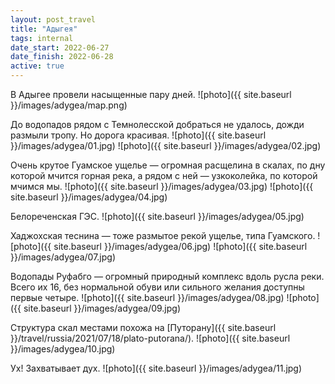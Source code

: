 ```yaml
---
layout: post_travel
title: "Адыгея"
tags: internal
date_start: 2022-06-27
date_finish: 2022-06-28
active: true
---
```


В Адыгее провели насыщенные пару дней.
![photo]({{ site.baseurl }}/images/adygea/map.png)

До водопадов рядом с Темнолесской добраться не удалось, дожди размыли тропу. Но дорога красивая.
![photo]({{ site.baseurl }}/images/adygea/01.jpg)
![photo]({{ site.baseurl }}/images/adygea/02.jpg)

Очень крутое Гуамское ущелье — огромная расщелина в скалах, по дну которой мчится горная река, а рядом с ней — узкоколейка, по которой мчимся мы.
![photo]({{ site.baseurl }}/images/adygea/03.jpg)
![photo]({{ site.baseurl }}/images/adygea/04.jpg)

Белореченская ГЭС.
![photo]({{ site.baseurl }}/images/adygea/05.jpg)

Хаджохская теснина — тоже размытое рекой ущелье, типа Гуамского.
![photo]({{ site.baseurl }}/images/adygea/06.jpg)
![photo]({{ site.baseurl }}/images/adygea/07.jpg)

Водопады Руфабго — огромный природный комплекс вдоль русла реки.  
Всего их 16, без нормальной обуви или сильного желания доступны первые четыре.
![photo]({{ site.baseurl }}/images/adygea/08.jpg)
![photo]({{ site.baseurl }}/images/adygea/09.jpg)

Структура скал местами похожа на [Путорану]({{ site.baseurl }}/travel/russia/2021/07/18/plato-putorana/).
![photo]({{ site.baseurl }}/images/adygea/10.jpg)

Ух! Захватывает дух.
![photo]({{ site.baseurl }}/images/adygea/11.jpg)
